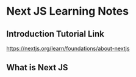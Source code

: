 # Next JS Learning Notes

## Introduction Tutorial Link
https://nextjs.org/learn/foundations/about-nextjs

## What is Next JS